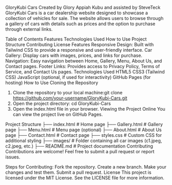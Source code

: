GloryKubi Cars Created by Glory Appiah Kubu and assisted by SteveTeck
GloryKubi Cars is a car dealership website designed to showcase a collection of vehicles for sale. The website allows users to browse through a gallery of cars with details such as prices and the option to purchase through external links.

Table of Contents
Features
Technologies Used
How to Use
Project Structure
Contributing
License
Features
Responsive Design: Built with Tailwind CSS to provide a responsive and user-friendly interface.
Car Gallery: Display cars with images, prices, and links for purchase.
Navigation: Easy navigation between Home, Gallery, Menu, About Us, and Contact pages.
Footer Links: Provides access to Privacy Policy, Terms of Service, and Contact Us pages.
Technologies Used
HTML5
CSS3 (Tailwind CSS)
JavaScript (optional, if used for interactivity)
GitHub Pages (for hosting)
How to Use
Cloning the Repository
1. Clone the repository to your local machine:git clone https://github.com/your-username/GloryKubi-Cars.git
2. Open the project directory: cd GloryKubi-Cars
3. Open the index.html file in your browser.
Viewing the Project Online
You can view the project live on GitHub Pages.

Project Structure
├── index.html          # Home page
├── Gallery.html        # Gallery page
├── Menu.html           # Menu page (optional)
├── About.html          # About Us page
├── Contact.html        # Contact page
├── styles.css          # Custom CSS for additional styling
├── images/             # Folder containing all car images (c1.jpeg, c2.jpeg, etc.)
├── README.md           # Project documentation
Contributing
Contributions are welcome! Feel free to submit a pull request or report issues.

Steps for Contributing:
Fork the repository.
Create a new branch.
Make your changes and test them.
Submit a pull request.
License
This project is licensed under the MIT License. See the LICENSE file for more information.

